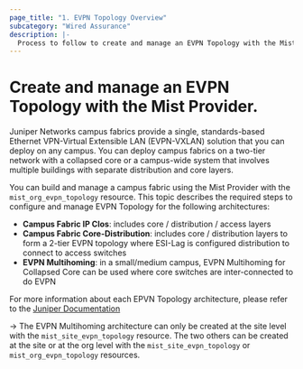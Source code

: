 ```yaml
---
page_title: "1. EVPN Topology Overview"
subcategory: "Wired Assurance"
description: |-
  Process to follow to create and manage an EVPN Topology with the Mist Provider.
---
```


# Create and manage an EVPN Topology with the Mist Provider.

Juniper Networks campus fabrics provide a single, standards-based Ethernet VPN-Virtual Extensible LAN (EVPN-VXLAN) solution that you can deploy on any campus. You can deploy campus fabrics on a two-tier network with a collapsed core or a campus-wide system that involves multiple buildings with separate distribution and core layers.

You can build and manage a campus fabric using the Mist Provider with the `mist_org_evpn_topology` resource. This topic describes the required steps to configure and manage EVPN Topology for the following architectures:

* **Campus Fabric IP Clos**: includes core / distribution / access layers
* **Campus Fabric Core-Distribution**: includes core / distribution layers to form a 2-tier EVPN topology where ESI-Lag is configured distribution to connect to access switches
* **EVPN Multihoming**: in a small/medium campus, EVPN Multihoming for Collapsed Core can be used where core switches are inter-connected to do EVPN

For more information about each EPVN Topology architecture, please refer to the [Juniper Documentation](https://www.juniper.net/documentation/us/en/software/mist/mist-wired/topics/concept/choose-campus-fabric-topology.html)

-> The EVPN Multihoming architecture can only be created at the site level with the `mist_site_evpn_topology` resource. The two others can be created at the site or at the org level with the `mist_site_evpn_topology` or `mist_org_evpn_topology` resources.